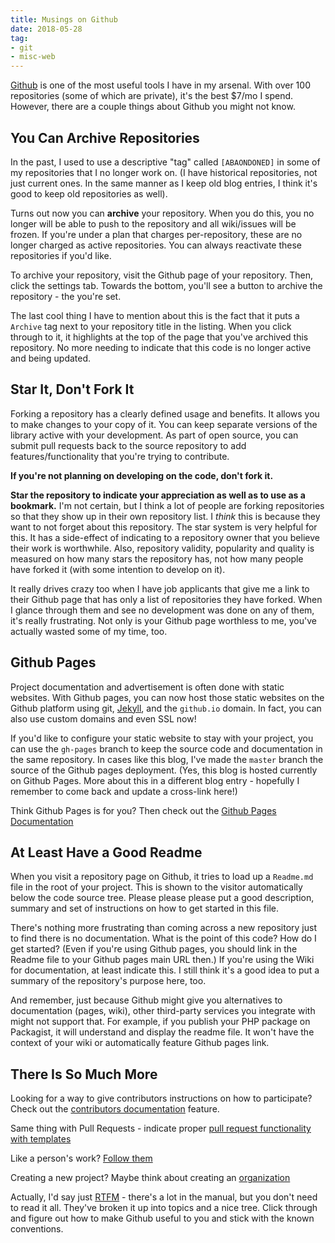 ```yaml
---
title: Musings on Github
date: 2018-05-28
tag:
- git
- misc-web
---
```

[Github](https://github.com) is one of the most useful tools I have in my arsenal.  With over 100 repositories (some of which are private), it's the best $7/mo I spend.  However, there are a couple things about Github you might not know.

<!--more-->

## You Can Archive Repositories

In the past, I used to use a descriptive "tag" called `[ABAONDONED]` in some of my repositories that I no longer work on.  (I have historical repositories, not just current ones.  In the same manner as I keep old blog entries, I think it's good to keep old repositories as well).  

Turns out now you can **archive** your repository.  When you do this, you no longer will be able to push to the repository and all wiki/issues will be frozen.  If you're under a plan that charges per-repository, these are no longer charged as active repositories.  You can always reactivate these repositories if you'd like.

To archive your repository, visit the Github page of your repository.  Then, click the settings tab.  Towards the bottom, you'll see a button to archive the repository - the you're set.

The last cool thing I have to mention about this is the fact that it puts a `Archive` tag next to your repository title in the listing.  When you click through to it, it highlights at the top of the page that you've archived this repository.  No more needing to indicate that this code is no longer active and being updated.

## Star It, Don't Fork It

Forking a repository has a clearly defined usage and benefits. It allows you to make changes to your copy of it.  You can keep separate versions of the library active with your development. As part of open source, you can submit pull requests back to the source repository to add features/functionality that you're trying to contribute.

**If you're not planning on developing on the code, don't fork it.**

**Star the repository to indicate your appreciation as well as to use as a bookmark.**  I'm not certain, but I think a lot of people are forking repositories so that they show up in their own repository list.  I _think_ this is because they want to not forget about this repository.  The star system is very helpful for this.  It has a side-effect of indicating to a repository owner that you believe their work is worthwhile.  Also, repository validity, popularity and quality is measured on how many stars the repository has, not how many people have forked it (with some intention to develop on it).

It really drives crazy too when I have job applicants that give me a link to their Github page that has only a list of repositories they have forked.  When I glance through them and see no development was done on any of them, it's really frustrating. Not only is your Github page worthless to me, you've actually wasted some of my time, too.

## Github Pages

Project documentation and advertisement is often done with static websites.  With Github pages, you can now host those static websites on the Github platform using git, [Jekyll](https://jekyllrb.com), and the `github.io` domain.  In fact, you can also use custom domains and even SSL now!  

If you'd like to configure your static website to stay with your project, you can use the `gh-pages` branch to keep the source code and documentation in the same repository.  In cases like this blog, I've made the `master` branch the source of the Github pages deployment.  (Yes, this blog is hosted currently on Github Pages.  More about this in a different blog entry - hopefully I remember to come back and update a cross-link here!)

Think Github Pages is for you?  Then check out the [Github Pages Documentation](https://pages.github.com)

## At Least Have a Good Readme

When you visit a repository page on Github, it tries to load up a `Readme.md` file in the root of your project.  This is shown to the visitor automatically below the code source tree.  Please please please put a good description, summary and set of instructions on how to get started in this file.  

There's nothing more frustrating than coming across a new repository just to find there is no documentation.  What is the point of this code? How do I get started?  (Even if you're using Github pages, you should link in the Readme file to your Github pages main URL then.)  If you're using the Wiki for documentation, at least indicate this.  I still think it's a good idea to put a summary of the repository's purpose here, too.

And remember, just because Github might give you alternatives to documentation (pages, wiki), other third-party services you integrate with might not support that.  For example, if you publish your PHP package on Packagist, it will understand and display the readme file.  It won't have the context of your wiki or automatically feature Github pages link.

## There Is So Much More

Looking for a way to give contributors instructions on how to participate? Check out the [contributors documentation](https://help.github.com/articles/setting-guidelines-for-repository-contributors/) feature.

Same thing with Pull Requests - indicate proper [pull request functionality with templates](https://help.github.com/articles/using-templates-to-encourage-high-quality-issues-and-pull-requests-in-your-repository/)

Like a person's work?  [Follow them](https://help.github.com/articles/following-people/)

Creating a new project? Maybe think about creating an [organization](https://help.github.com/articles/managing-your-membership-in-organizations/)

Actually, I'd say just [RTFM](https://help.github.com/) - there's a lot in the manual, but you don't need to read it all.  They've broken it up into topics and a nice tree.  Click through and figure out how to make Github useful to you and stick with the known conventions.

